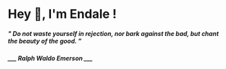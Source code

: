 <h1 title="head"> Hey 👋, I'm Endale !</h1>

**<h5><i>" Do not waste yourself in rejection, nor bark against the bad, but chant the beauty of the good. "</i></h5>**

*<b>___ Ralph Waldo Emerson ___</b>*
